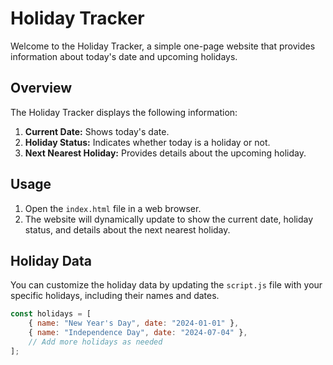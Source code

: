 # Holiday Tracker

Welcome to the Holiday Tracker, a simple one-page website that provides information about today's date and upcoming holidays.

## Overview

The Holiday Tracker displays the following information:

1. **Current Date:** Shows today's date.
2. **Holiday Status:** Indicates whether today is a holiday or not.
3. **Next Nearest Holiday:** Provides details about the upcoming holiday.

## Usage

1. Open the `index.html` file in a web browser.
2. The website will dynamically update to show the current date, holiday status, and details about the next nearest holiday.

## Holiday Data

You can customize the holiday data by updating the `script.js` file with your specific holidays, including their names and dates.

```javascript
const holidays = [
    { name: "New Year's Day", date: "2024-01-01" },
    { name: "Independence Day", date: "2024-07-04" },
    // Add more holidays as needed
];
